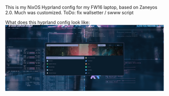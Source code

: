 This is my NixOS Hyprland config for my FW16 laptop, based on Zaneyos 2.0.
Much was customized.
ToDo: fix wallsetter / swww script

What does this hyprland config look like:
<img src= https://github.com/timoteuszelle/taezeasystems/blob/main/demo.png>
